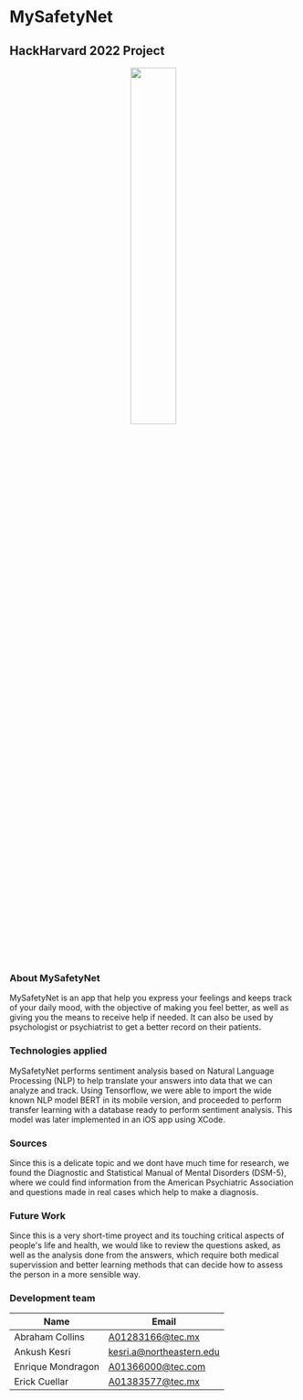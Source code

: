 # MySafetyNet

## HackHarvard 2022 Project
<p align="center">
    <img width=40% height=40% src="https://live.staticflickr.com/65535/52430871329_168339da3a_z.jpg">
</p>

### About MySafetyNet
MySafetyNet is an app that help you express your feelings and keeps track of your daily mood, with the objective of making you feel better, as well as giving you the means to receive help if needed. It can also be used by psychologist or psychiatrist to get a better record on their patients.

### Technologies applied
MySafetyNet performs sentiment analysis based on Natural Language Processing (NLP) to help translate your answers into data that we can analyze and track. Using Tensorflow, we were able to import the wide known NLP model BERT in its mobile version, and proceeded to perform transfer learning with a database ready to perform sentiment analysis. This model was later implemented in an iOS app using XCode.

### Sources
Since this is a delicate topic and we dont have much time for research, we found the Diagnostic and Statistical Manual of Mental Disorders (DSM-5), where we could find information from the American Psychiatric Association and questions made in real cases which help to make a diagnosis. 

### Future Work
Since this is a very short-time proyect and its touching critical aspects of people's life and health, we would like to review the questions asked, as well as the analysis done from the answers, which require both medical supervission and better learning methods that can decide how to assess the person in a more sensible way.

### Development team
| Name | Email |
| ---- | ----- |
| Abraham Collins | A01283166@tec.mx |
| Ankush Kesri | kesri.a@northeastern.edu |
| Enrique Mondragon | A01366000@tec.com |
| Erick Cuellar | A01383577@tec.mx |
